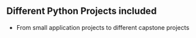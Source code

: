 ## Different Python Projects included 

- From small application projects to different capstone projects

